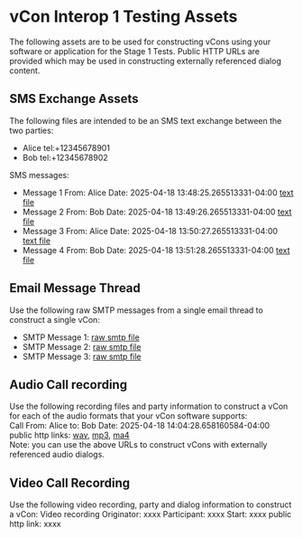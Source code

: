 # vCon Interop 1 Testing Assets
The following assets are to be used for constructing vCons using your software or application for the Stage 1 Tests.
Public HTTP URLs are provided which may be used in constructing externally referenced dialog content.

## SMS Exchange Assets
The following files are intended to be an SMS text exchange between the two parties:
+ Alice tel:+12345678901
+ Bob tel:+12345678902

SMS messages:
+ Message 1 From: Alice Date: 2025-04-18 13:48:25.265513331-04:00 [text file](https://raw.githubusercontent.com/py-vcon/py-vcon/refs/heads/main/vcon_interop_public/vcon_interop_1_assets/SMS1_Alice_%2B12345678901.txt)
+ Message 2 From: Bob Date: 2025-04-18 13:49:26.265513331-04:00 [text file](https://raw.githubusercontent.com/py-vcon/py-vcon/refs/heads/main/vcon_interop_public/vcon_interop_1_assets/SMS2_Bob_%2B12345678902.txt)
+ Message 3 From: Alice Date: 2025-04-18 13:50:27.265513331-04:00 [text file](https://raw.githubusercontent.com/py-vcon/py-vcon/refs/heads/main/vcon_interop_public/vcon_interop_1_assets/SMS3_Alice_%2B12345678901.txt)
+ Message 4 From: Bob Date: 2025-04-18 13:51:28.265513331-04:00 [text file](https://raw.githubusercontent.com/py-vcon/py-vcon/refs/heads/main/vcon_interop_public/vcon_interop_1_assets/SMS4_Bob_%2B12345678902.txt)

## Email Message Thread
Use the following raw SMTP messages from a single email thread to construct a single vCon:
+ SMTP Message 1: [raw smtp file](https://raw.githubusercontent.com/py-vcon/py-vcon/refs/heads/main/vcon_interop_public/vcon_interop_1_assets/email1.eml)
+ SMTP Message 2: [raw smtp file](https://raw.githubusercontent.com/py-vcon/py-vcon/refs/heads/main/vcon_interop_public/vcon_interop_1_assets/email2.eml)
+ SMTP Message 3: [raw smtp file](https://raw.githubusercontent.com/py-vcon/py-vcon/refs/heads/main/vcon_interop_public/vcon_interop_1_assets/email3.eml)

## Audio Call recording
Use the following recording files and party information to construct a vCon for each of the audio formats that your vCon software supports:  
Call From: Alice to: Bob  Date: 2025-04-18 14:04:28.658160584-04:00 public http links: [wav](https://github.com/py-vcon/py-vcon/raw/refs/heads/main/vcon_interop_public/vcon_interop_1_assets/call.wav), [mp3](https://github.com/py-vcon/py-vcon/raw/refs/heads/main/vcon_interop_public/vcon_interop_1_assets/call.mp3), [ma4](https://github.com/py-vcon/py-vcon/raw/refs/heads/main/vcon_interop_public/vcon_interop_1_assets/call.m4a)  
Note: you can use the above URLs to construct vCons with externally referenced audio dialogs.

## Video Call Recording
Use the following video recording, party and dialog information to construct a vCon:
Video recording Originator: xxxx Participant: xxxx Start: xxxx public http link: xxxx

